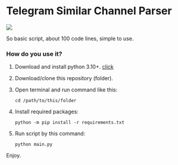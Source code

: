 # Telegram Similar Channel Parser

![](https://telegra.ph/file/10563cbc7e02f89d7fa7d.png)

So basic script, about 100 code lines, simple to use.

### How do you use it?

1. Download and install python 3.10+. [click](https://www.python.org/downloads/release/python-3115/)
2. Download/clone this repository (folder).
3. Open terminal and run command like this:
    
    `cd /path/to/this/folder`

4. Install required packages:

    `python -m pip install -r requirements.txt`

5. Run script by this command:

    `python main.py`

Enjoy.